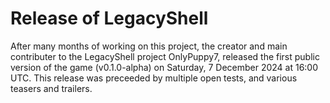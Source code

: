 # Release of LegacyShell
After many months of working on this project, the creator and main contributer to the LegacyShell project OnlyPuppy7, released the first public version of the game (v0.1.0-alpha) on Saturday, 7 December 2024 at 16:00 UTC. This release was preceeded by multiple open tests, and various teasers and trailers.
